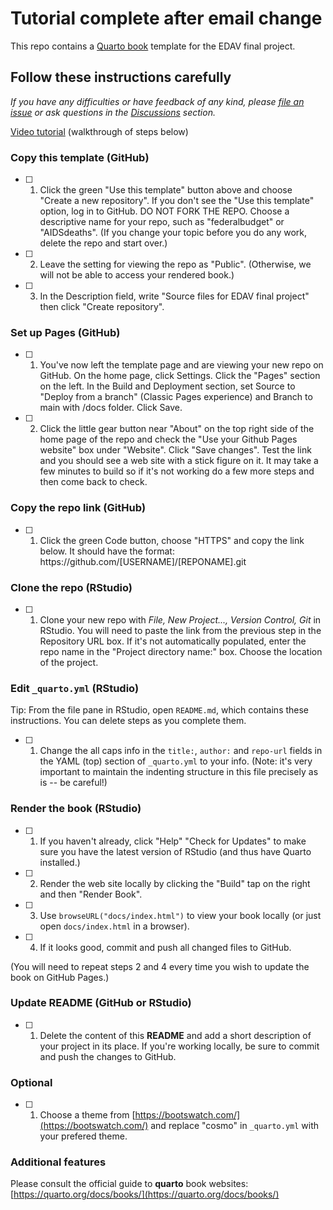 # Tutorial complete after email change

This repo contains a [Quarto book](https://quarto.org/docs/books/) template for the EDAV final project.

## Follow these instructions carefully

*If you have any difficulties or have feedback of any kind, please [file an issue](https://github.com/jtr13/quarto-edav-template/issues) or ask questions in the [Discussions](https://github.com/jtr13/quarto-edav-template/discussions) section.*


[Video tutorial](https://www.youtube.com/watch?v=emgS2JI4jCk) (walkthrough of steps below)

### Copy this template (GitHub)

- [ ] 1. Click the green "Use this template" button above and choose "Create a new repository". If you don't see the "Use this template" option, log in to GitHub. DO NOT FORK THE REPO. Choose a descriptive name for your repo, such as "federalbudget" or "AIDSdeaths". (If you change your topic before you do any work, delete the repo and start over.)

- [ ] 2. Leave the setting for viewing the repo as "Public". (Otherwise, we will not be able to access your rendered book.)

- [ ] 3. In the Description field, write "Source files for EDAV final project" then click "Create repository".

### Set up Pages (GitHub)

- [ ] 1. You've now left the template page and are viewing your new repo on GitHub. On the home page, click Settings. Click the "Pages" section on the left. In the Build and Deployment section, set Source to "Deploy from a branch" (Classic Pages experience) and Branch to main with /docs folder. Click Save.

- [ ] 2. Click the little gear button near "About" on the top right side of the home page of the repo and check the "Use your Github Pages website" box under "Website". Click "Save changes". Test the link and you should see a web site with a stick figure on it. It may take a few minutes to build so if it's not working do a few more steps and then come back to check.

### Copy the repo link (GitHub)

- [ ] 1. Click the green Code button, choose "HTTPS" and copy the link below. It should have the format: https&#xfeff;://github.com/[USERNAME]/[REPONAME].git

### Clone the repo (RStudio)

- [ ] 1. Clone your new repo with *File, New Project..., Version Control, Git* in RStudio. You will need to paste the link from the previous step in the Repository URL box. If it's not automatically populated, enter the repo name in the "Project directory name:" box. Choose the location of the project.

### Edit `_quarto.yml` (RStudio)

Tip: From the file pane in RStudio, open `README.md`, which contains these instructions. You can delete steps as you complete them.

- [ ] 1. Change the all caps info in the `title:`, `author:` and `repo-url` fields in the YAML (top) section of `_quarto.yml` to your info. (Note: it's very important to maintain the indenting structure in this file precisely as is -- be careful!)

### Render the book (RStudio)

- [ ] 1. If you haven't already, click "Help" "Check for Updates" to make sure you have the latest version of RStudio (and thus have Quarto installed.)

- [ ] 2. Render the web site locally by clicking the "Build" tap on the right and then "Render Book".

- [ ] 3. Use `browseURL("docs/index.html")` to view your book locally (or just open `docs/index.html` in a browser).

- [ ] 4. If it looks good, commit and push all changed files to GitHub. 

(You will need to repeat steps 2 and 4 every time you wish to update the book on GitHub Pages.)

### Update README (GitHub or RStudio)

- [ ] 1. Delete the content of this **README** and add a short description of your project in its place. If you're working locally, be sure to commit and push the changes to GitHub.

### Optional

- [ ] 1. Choose a theme from [https://bootswatch.com/](https://bootswatch.com/) and replace "cosmo" in `_quarto.yml` with your prefered theme.

### Additional features

Please consult the official guide to **quarto** book websites: [https://quarto.org/docs/books/](https://quarto.org/docs/books/)



